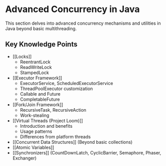 # Advanced Concurrency in Java

This section delves into advanced concurrency mechanisms and utilities in Java beyond basic multithreading.

## Key Knowledge Points

- [[Locks]]
  - ReentrantLock
  - ReadWriteLock
  - StampedLock
- [[Executor Framework]]
  - ExecutorService, ScheduledExecutorService
  - ThreadPoolExecutor customization
  - Callable and Future
  - CompletableFuture
- [[Fork/Join Framework]]
  - RecursiveTask, RecursiveAction
  - Work-stealing
- [[Virtual Threads (Project Loom)]]
  - Introduction and benefits
  - Usage patterns
  - Differences from platform threads
- [[Concurrent Data Structures]] (Beyond basic collections)
- [[Atomic Variables]]
- [[Synchronizers]] (CountDownLatch, CyclicBarrier, Semaphore, Phaser, Exchanger)
